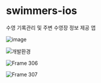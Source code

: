 # swimmers-ios
수영 기록관리 및 주변 수영장 정보 제공 앱

![image](https://github.com/heonha/swimmers-ios/assets/60867281/a2b5bd87-7941-4064-b321-67790f50402f)


![개발환경](https://github.com/heonha/swimmers-ios/assets/60867281/062342d2-f9e3-46d8-827e-eb5f0c316e50)


![Frame 306](https://github.com/heonha/swimmers-ios/assets/60867281/2af5df5c-83cd-4252-b8b0-c42d1a7feb38)


![Frame 307](https://github.com/heonha/swimmers-ios/assets/60867281/0965085c-c856-45f5-929a-df7a2efbf33e)
